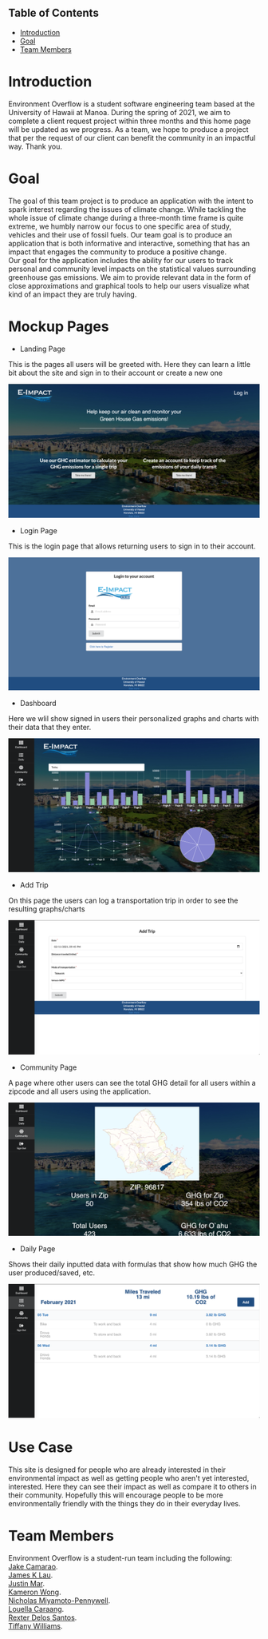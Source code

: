 ## Table of Contents

* [Introduction](#Introduction)
* [Goal](#Goal)
* [Team Members](#Team-Members)

# Introduction 
Environment Overflow is a student software engineering team based at the University of Hawaii at Manoa. During the spring of 2021, we aim to complete a client request project within three months and this home page will be updated as we progress. As a team, we hope to produce a project that per the request of our client can benefit the community in an impactful way. Thank you. 

# Goal
The goal of this team project is to produce an application with the intent to spark interest regarding the issues of climate change. While tackling the whole issue of climate change during a three-month time frame is quite extreme, we humbly narrow our focus to one specific area of study, vehicles and their use of fossil fuels. Our team goal is to produce an application that is both informative and interactive, something that has an impact that engages the community to produce a positive change.  
Our goal for the application includes the ability for our users to track personal and community level impacts on the statistical values surrounding greenhouse gas emissions. We aim to provide relevant data in the form of close approximations and graphical tools to help our users visualize what kind of an impact they are truly having. 

# Mockup Pages

* Landing Page

This is the pages all users will be greeted with. Here they can learn a little bit about the site and sign in to their account or create a new one

<img src="images/M1_LANDING.png">

* Login Page

This is the login page that allows returning users to sign in to their account.

<img src="images/M1_SIGNIN.png">

* Dashboard

Here we wlil show signed in users their personalized graphs and charts with their data that they enter.

<img src="images/M1_DASHBOARD.png">

* Add Trip

On this page the users can log a transportation trip in order to see the resulting graphs/charts

<img src="images/M1_ADD.png">

* Community Page

A page where other users can see the total GHG detail for all users within a zipcode and all users using the application.

<img src="images/M1_COMMUNITY1.png">

* Daily Page

Shows their daily inputted data with formulas that show how much GHG the user produced/saved, etc.

<img src="images/M1_DAILY.png">

# Use Case

This site is designed for people who are already interested in their environmental impact as well as getting people who aren't yet  interested, interested. Here they can see their impact as well as compare it to others in their community. Hopefully this will encourage people to be more environmentally friendly with the things they do in their everyday lives.

# Team Members
Environment Overflow is a student-run team including the following:  
[Jake Camarao](https://jcamarao.github.io/).  
[James K Lau](https://jklaulau.github.io/).  
[Justin Mar](https://justin-mar.github.io/).  
[Kameron Wong](https://wongk711.github.io/).  
[Nicholas Miyamoto-Pennywell](https://nicholasmp.github.io/).  
[Louella Caraang](https://lcaraang.github.io/).  
[Rexter Delos Santos](https://rexter-ds.github.io/).  
[Tiffany Williams](https://tiffanywilliams.github.io/).  

 
